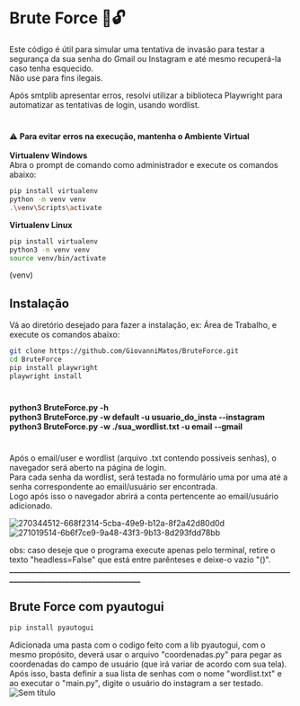 # Brute Force 📧🔓

Este código é útil para simular uma tentativa de invasão para testar a segurança da sua senha do Gmail ou Instagram e até mesmo recuperá-la caso tenha esquecido.<br>
Não use para fins ilegais.

Após smtplib apresentar erros, resolvi utilizar a biblioteca Playwright para automatizar as tentativas de login, usando wordlist.
#
⚠️ <b>Para evitar erros na execução, mantenha o Ambiente Virtual</b><br><br>
<b>Virtualenv Windows</b><br>
Abra o prompt de comando como administrador e execute os comandos abaixo:<br>
```bash
pip install virtualenv
python -m venv venv
.\venv\Scripts\activate
```
<b>Virtualenv Linux</b><br>
```bash
pip install virtualenv
python3 -m venv venv
source venv/bin/activate
```
(venv)
## Instalação
Vá ao diretório desejado para fazer a instalação, ex: Área de Trabalho, e execute os comandos abaixo:<br>

```bash
git clone https://github.com/GiovanniMatos/BruteForce.git
cd BruteForce
pip install playwright
playwright install
```
#
<b>python3 BruteForce.py -h</b><br>
<b>python3 BruteForce.py -w default -u usuario_do_insta --instagram</b><br>
<b>python3 BruteForce.py -w ./sua_wordlist.txt -u email --gmail</b>
#
Após o email/user e wordlist (arquivo .txt contendo possiveis senhas), o navegador será aberto na página de login. <br>
Para cada senha da wordlist, será testada no formulário uma por uma até a senha correspondente ao email/usuário ser encontrada.<br> 
Logo após isso o navegador abrirá a conta pertencente ao email/usuário adicionado.

![270344512-668f2314-5cba-49e9-b12a-8f2a42d80d0d](https://github.com/GiovanniMatos/BruteForce/assets/99231397/83c24574-8fdd-42ba-99c4-a5fc2d1b84b1)
![271019514-6b6f7ce9-9a48-43f3-9b13-8d293fdd78bb](https://github.com/GiovanniMatos/BruteForce/assets/99231397/44e052a4-6e69-4b14-a5a5-e28bac41a2cd)

obs: caso deseje que o programa execute apenas pelo terminal, retire o texto "headless=False" que está entre parênteses e deixe-o vazio "()".<br>
<b>______________________________________________________________________________________________________________</b>

## Brute Force com pyautogui
```bash
pip install pyautogui
```
Adicionada uma pasta com o codigo feito com a lib pyautogui, com o mesmo propósito, deverá usar o arquivo "coordenadas.py" para pegar as coordenadas do campo de usuário (que irá variar de acordo com sua tela).
Após isso, basta definir a sua lista de senhas com o nome "wordlist.txt" e ao executar o "main.py", digite o usuário do instagram a ser testado.<br>
![Sem título](https://github.com/GiovanniMatos/BruteForce/assets/64111507/ef156dd4-2859-4e8c-ada4-29d1982378a5)
